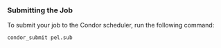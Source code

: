 ### Submitting the Job

To submit your job to the Condor scheduler, run the following command:

```bash
condor_submit pel.sub

